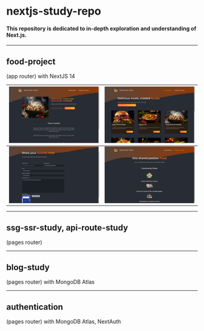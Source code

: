 # nextjs-study-repo
#### This repository is dedicated to in-depth exploration and understanding of Next.js.
-----
## food-project
(app router) with NextJS 14

| ![Home](./food-project/png/home.png) | ![Detail](./food-project/png/detail.png) |
| -------------------------------------------------------- | -------------------------------------------------------- |
| ![Form](./food-project/png/form.png)       | ![Community](./food-project/png/community.png)         |

-----
## ssg-ssr-study, api-route-study
(pages router)

-----
## blog-study
(pages router) with MongoDB Atlas

-----
## authentication
(pages router) with MongoDB Atlas, NextAuth
